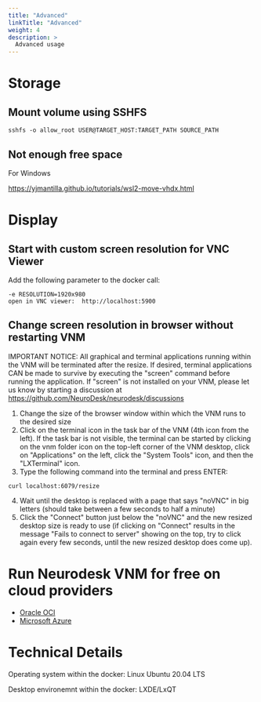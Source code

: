 ```yaml
---
title: "Advanced"
linkTitle: "Advanced"
weight: 4
description: >
  Advanced usage
---
```


# Storage

## Mount volume using SSHFS
`sshfs -o allow_root USER@TARGET_HOST:TARGET_PATH SOURCE_PATH`

## Not enough free space
For Windows

https://yjmantilla.github.io/tutorials/wsl2-move-vhdx.html

# Display

## Start with custom screen resolution for VNC Viewer
Add the following parameter to the docker call:
```
-e RESOLUTION=1920x980
open in VNC viewer:  http://localhost:5900
```

## Change screen resolution in browser without restarting VNM
IMPORTANT NOTICE: All graphical and terminal applications running within the VNM will be terminated after the resize. If desired, terminal applications CAN be made to survive by executing the "screen" command before running the application. If "screen" is not installed on your VNM, please let us know by starting a discussion at https://github.com/NeuroDesk/neurodesk/discussions

1. Change the size of the browser window within which the VNM runs to the desired size
2. Click on the terminal icon in the task bar of the VNM (4th icon from the left). If the task bar is not visible, the terminal can be started by clicking on the vnm folder icon on the top-left corner of the VNM desktop, click on "Applications" on the left, click the "System Tools" icon, and then the "LXTerminal" icon.
3. Type the following command into the terminal and press ENTER:
```
curl localhost:6079/resize 
```
4. Wait until the desktop is replaced with a page that says "noVNC" in big letters (should take between a few seconds to half a minute)
5. Click the "Connect" button just below the "noVNC" and the new resized desktop size is ready to use (if clicking on "Connect" results in the message "Fails to connect to server" showing on the top, try to click again every few seconds, until the new resized desktop does come up).

# Run Neurodesk VNM for free on cloud providers
* [Oracle OCI](https://mri.sbollmann.net/index.php/2020/12/08/run-neurodesk-on-oracle-cloud-free-tier)
* [Microsoft Azure](https://henryjburg.medium.com/neurodesk-running-on-azure-3e38c590a152)


# Technical Details

Operating system within the docker: Linux Ubuntu 20.04 LTS

Desktop environemnt within the docker: LXDE/LxQT
